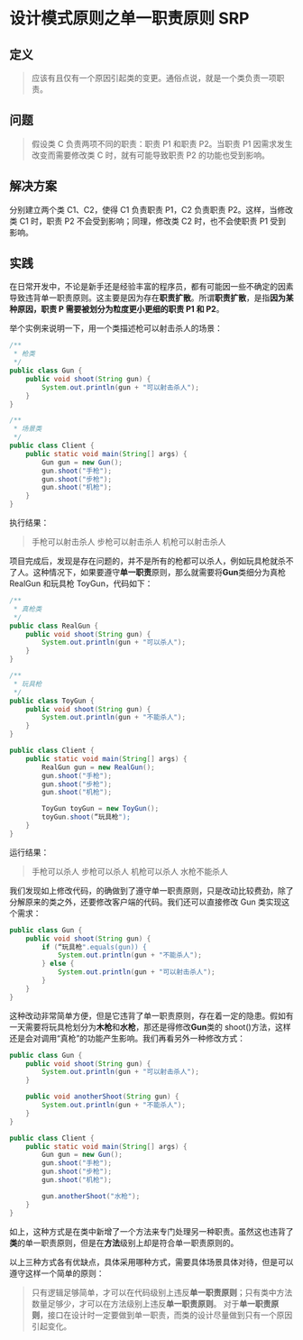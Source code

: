 # 设计模式原则之单一职责原则 SRP

## 定义

> 应该有且仅有一个原因引起类的变更。通俗点说，就是一个类负责一项职责。

## 问题

> 假设类 C 负责两项不同的职责：职责 P1 和职责 P2。当职责 P1 因需求发生改变而需要修改类 C 时，就有可能导致职责 P2 的功能也受到影响。

## 解决方案

分别建立两个类 C1、C2，使得 C1 负责职责 P1，C2 负责职责 P2。这样，当修改类 C1 时，职责 P2 不会受到影响；同理，修改类 C2 时，也不会使职责 P1 受到影响。

## 实践

在日常开发中，不论是新手还是经验丰富的程序员，都有可能因一些不确定的因素导致违背单一职责原则。这主要是因为存在**职责扩散**。所谓**职责扩散**，是指**因为某种原因，职责 P 需要被划分为粒度更小更细的职责 P1 和 P2**。

举个实例来说明一下，用一个类描述枪可以射击杀人的场景：

```java
/**
 * 枪类
 */
public class Gun {
    public void shoot(String gun) {
        System.out.println(gun + "可以射击杀人");
    }
}
```

```java
/**
 * 场景类
 */
public class Client {
    public static void main(String[] args) {
        Gun gun = new Gun();
        gun.shoot("手枪");
        gun.shoot("步枪");
        gun.shoot("机枪");
    }
}
```

执行结果：

> 手枪可以射击杀人
> 步枪可以射击杀人
> 机枪可以射击杀人

项目完成后，发现是存在问题的，并不是所有的枪都可以杀人，例如玩具枪就杀不了人。这种情况下，如果要遵守**单一职责**原则，那么就需要将**Gun**类细分为真枪 RealGun 和玩具枪 ToyGun，代码如下：

```java
/**
 * 真枪类
 */
public class RealGun {
    public void shoot(String gun) {
        System.out.println(gun + "可以杀人");
    }
}
```

```java
/**
 * 玩具枪
 */
public class ToyGun {
    public void shoot(String gun) {
        System.out.println(gun + "不能杀人");
    }
}

public class Client {
    public static void main(String[] args) {
        RealGun gun = new RealGun();
        gun.shoot("手枪");
        gun.shoot("步枪");
        gun.shoot("机枪");

        ToyGun toyGun = new ToyGun();
        toyGun.shoot(“玩具枪");
    }
}
```

运行结果：

> 手枪可以杀人
> 步枪可以杀人
> 机枪可以杀人
> 水枪不能杀人

我们发现如上修改代码，的确做到了遵守单一职责原则，只是改动比较费劲，除了分解原来的类之外，还要修改客户端的代码。我们还可以直接修改 Gun 类实现这个需求：

```java
public class Gun {
    public void shoot(String gun) {
        if (“玩具枪".equals(gun)) {
            System.out.println(gun + "不能杀人");
        } else {
            System.out.println(gun + "可以射击杀人");
        }
    }
}
```

这种改动非常简单方便，但是它违背了单一职责原则，存在着一定的隐患。假如有一天需要将玩具枪划分为**木枪**和**水枪**，那还是得修改**Gun**类的 shoot()方法，这样还是会对调用“真枪”的功能产生影响。我们再看另外一种修改方式：

```java
public class Gun {
    public void shoot(String gun) {
        System.out.println(gun + "可以射击杀人");
    }

    public void anotherShoot(String gun) {
        System.out.println(gun + "不能杀人");
    }
}

public class Client {
    public static void main(String[] args) {
        Gun gun = new Gun();
        gun.shoot("手枪");
        gun.shoot("步枪");
        gun.shoot("机枪");

        gun.anotherShoot("水枪");
    }
}
```

如上，这种方式是在类中新增了一个方法来专门处理另一种职责。虽然这也违背了**类**的单一职责原则，但是在**方法**级别上却是符合单一职责原则的。

以上三种方式各有优缺点，具体采用哪种方式，需要具体场景具体对待，但是可以遵守这样一个简单的原则：

> 只有逻辑足够简单，才可以在代码级别上违反**单一职责原则**；只有类中方法数量足够少，才可以在方法级别上违反**单一职责原则**。
> 对于**单一职责原则**，接口在设计时一定要做到单一职责，而类的设计尽量做到只有一个原因引起变化。
